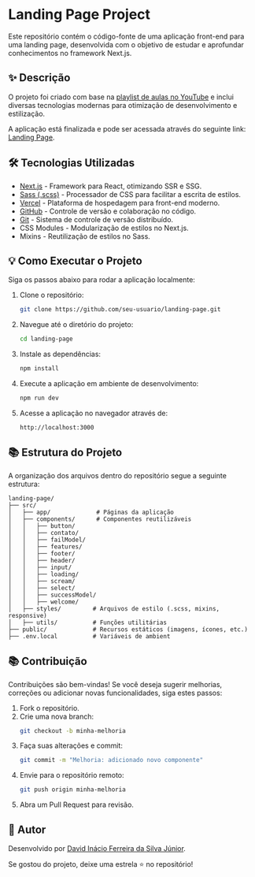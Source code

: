 # Landing Page Project

Este repositório contém o código-fonte de uma aplicação front-end para uma landing page, desenvolvida com o objetivo de estudar e aprofundar conhecimentos no framework Next.js.

## ✨ Descrição

O projeto foi criado com base na [playlist de aulas no YouTube](https://www.youtube.com/playlist?list=PLDcRxzkqEbDzvXYmteTMVBBTEdCEDlkQq) e inclui diversas tecnologias modernas para otimização de desenvolvimento e estilização.

A aplicação está finalizada e pode ser acessada através do seguinte link: [Landing Page](https://landing-page-david.vercel.app/).

## 🛠️ Tecnologias Utilizadas

- [Next.js](https://nextjs.org/) - Framework para React, otimizando SSR e SSG.
- [Sass (.scss)](https://sass-lang.com/) - Processador de CSS para facilitar a escrita de estilos.
- [Vercel](https://vercel.com/) - Plataforma de hospedagem para front-end moderno.
- [GitHub](https://github.com/) - Controle de versão e colaboração no código.
- [Git](https://git-scm.com/) - Sistema de controle de versão distribuído.
- CSS Modules - Modularização de estilos no Next.js.
- Mixins - Reutilização de estilos no Sass.

## 💡 Como Executar o Projeto

Siga os passos abaixo para rodar a aplicação localmente:

1. Clone o repositório:
   ```bash
   git clone https://github.com/seu-usuario/landing-page.git
   ```
2. Navegue até o diretório do projeto:
   ```bash
   cd landing-page
   ```
3. Instale as dependências:
   ```bash
   npm install
   ```
4. Execute a aplicação em ambiente de desenvolvimento:
   ```bash
   npm run dev
   ```
5. Acesse a aplicação no navegador através de:
   ```
   http://localhost:3000
   ```

## 📚 Estrutura do Projeto

A organização dos arquivos dentro do repositório segue a seguinte estrutura:

```
landing-page/
├── src/
│   ├── app/             # Páginas da aplicação
│   ├── components/      # Componentes reutilizáveis
│   │   ├── button/
│   │   ├── contato/
│   │   ├── failModel/
│   │   ├── features/
│   │   ├── footer/
│   │   ├── header/
│   │   ├── input/
│   │   ├── loading/
│   │   ├── scream/
│   │   ├── select/
│   │   ├── successModel/
│   │   ├── welcome/
│   ├── styles/         # Arquivos de estilo (.scss, mixins, responsive)
│   ├── utils/          # Funções utilitárias
├── public/             # Recursos estáticos (imagens, ícones, etc.)
├── .env.local          # Variáveis de ambient
```

## 📚 Contribuição

Contribuições são bem-vindas! Se você deseja sugerir melhorias, correções ou adicionar novas funcionalidades, siga estes passos:

1. Fork o repositório.
2. Crie uma nova branch:
   ```bash
   git checkout -b minha-melhoria
   ```
3. Faça suas alterações e commit:
   ```bash
   git commit -m "Melhoria: adicionado novo componente"
   ```
4. Envie para o repositório remoto:
   ```bash
   git push origin minha-melhoria
   ```
5. Abra um Pull Request para revisão.

## 🌟 Autor

Desenvolvido por [David Inácio Ferreira da Silva Júnior](https://github.com/gitdavidjr).

Se gostou do projeto, deixe uma estrela ⭐ no repositório!



